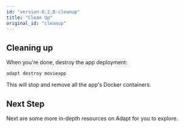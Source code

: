 ```yaml
---
id: "version-0.2.0-cleanup"
title: "Clean Up"
original_id: "cleanup"
---
```

<!-- DOCTOC SKIP -->

## Cleaning up

When you're done, destroy the app deployment:
<!-- doctest command -->

```console
adapt destroy movieapp
```

<!-- doctest output { matchRegex: "Deployment movieapp stopped successfully." } -->

This will stop and remove all the app's Docker containers.

## Next Step

Next are some more in-depth resources on Adapt for you to explore.
